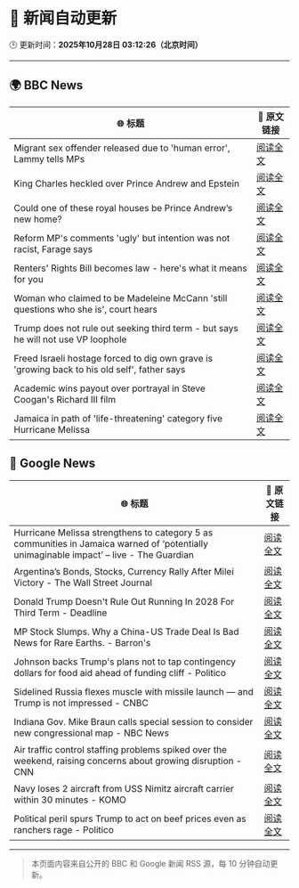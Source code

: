 # 🧠 新闻自动更新

🕒 更新时间：**2025年10月28日 03:12:26（北京时间）**

---

## 🌍 BBC News

| 🌐 标题 | 🔗 原文链接 |
|--------|-------------|
| Migrant sex offender released due to 'human error', Lammy tells MPs | [阅读全文](https://www.bbc.com/news/articles/cq503p7yjypo?at_medium=RSS&at_campaign=rss) |
| King Charles heckled over Prince Andrew and Epstein | [阅读全文](https://www.bbc.com/news/articles/cp8empv38vgo?at_medium=RSS&at_campaign=rss) |
| Could one of these royal houses be Prince Andrew’s new home? | [阅读全文](https://www.bbc.com/news/articles/c781j7pz87xo?at_medium=RSS&at_campaign=rss) |
| Reform MP's comments 'ugly' but intention was not racist, Farage says | [阅读全文](https://www.bbc.com/news/articles/c78z4eyvnx1o?at_medium=RSS&at_campaign=rss) |
| Renters' Rights Bill becomes law - here's what it means for you | [阅读全文](https://www.bbc.com/news/articles/cqjwqp72y7ro?at_medium=RSS&at_campaign=rss) |
| Woman who claimed to be Madeleine McCann 'still questions who she is', court hears | [阅读全文](https://www.bbc.com/news/articles/cj0emv1r33do?at_medium=RSS&at_campaign=rss) |
| Trump does not rule out seeking third term - but says he will not use VP loophole | [阅读全文](https://www.bbc.com/news/articles/c797q57ple9o?at_medium=RSS&at_campaign=rss) |
| Freed Israeli hostage forced to dig own grave is 'growing back to his old self', father says | [阅读全文](https://www.bbc.com/news/articles/cy4pyw1jmgwo?at_medium=RSS&at_campaign=rss) |
| Academic wins payout over portrayal in Steve Coogan's Richard III film | [阅读全文](https://www.bbc.com/news/articles/cdegzx9w16ro?at_medium=RSS&at_campaign=rss) |
| Jamaica in path of 'life-threatening' category five Hurricane Melissa | [阅读全文](https://www.bbc.com/news/articles/c2dr0z57nygo?at_medium=RSS&at_campaign=rss) |

## 📰 Google News

| 🌐 标题 | 🔗 原文链接 |
|--------|-------------|
| Hurricane Melissa strengthens to category 5 as communities in Jamaica warned of ‘potentially unimaginable impact’ – live - The Guardian | [阅读全文](https://news.google.com/rss/articles/CBMi2AFBVV95cUxPUDdpM2JwZ3ZGU3pPaFd4WDFWRkcwTy1sX21HS3FNVUcxUmk3UEJYTGJsVDE3Z3BISEoyTGU4V1Z3dVFqTWlZTlJab245S0ZrQUpScUpYQVIzeDRWXzBFOUF3eWVFaHpzRFRObm9OZEJMYzV6ZDN0QjRBS2RvdjJMbDhkbDBnLXhva3F4ckE5N2d2d0R5ZDhzYmJrcFZxRzFRMmVOS1NRdlpuVFBzU1JodXhaN2R0Vk1oM0JUa0NWMG5BWjRQZ0UwUDBsWWtqV3lZM3FvWWhyanA?oc=5) |
| Argentina’s Bonds, Stocks, Currency Rally After Milei Victory - The Wall Street Journal | [阅读全文](https://news.google.com/rss/articles/CBMikwFBVV95cUxNNlhaTHEtcFlEWmVzb2JOaGtXU1B3R1ZjSVFaNDVsYlV4eHA2ZkV3NTJkc0tiRlFlSkQ3VWNqR1VHdHdmdm5zVzAxTE1rZGdZa2o4SVQ0dy1XdlJ5R1BGUTVQbjRiUl85V0JXQnY0Qi1mUFFYV21oZG1EVWx2aXNEaVh1MnRha0ZmckptQjlyM3FPYnM?oc=5) |
| Donald Trump Doesn't Rule Out Running In 2028 For Third Term - Deadline | [阅读全文](https://news.google.com/rss/articles/CBMigAFBVV95cUxNSEhpWGtPODl4eXpsdHhITXJ3Wk1qQjFyRFJaRnN1QS15N2lySloyYVktSUpNWFhRbjZaNVR0cDd3RHNWV1FvMXJMeEV6NTBCaEhtX3Q3Mk42YXgyYmE1dkpQZ0tIU09FSEpBNXNHUTlqV3BGZlcyOWdIN3dDVUstaA?oc=5) |
| MP Stock Slumps. Why a China-US Trade Deal Is Bad News for Rare Earths. - Barron's | [阅读全文](https://news.google.com/rss/articles/CBMijAFBVV95cUxQR3lPZV9OQVBvTXk3TDBxaGF4aHZibW52M1dTOVFHaFV5OUF2enpiX2d0cE1ET0FkT3hnWENEVF84Sy1EZS1nWGYycmpkNnBLUTZVWDZwQzFfZ0plWk1MVzRkak5iY0tCemk5Z0w5S01adm5PMU9MTUdKemRTQnJRSTlSWHpfNU5TbmYwLQ?oc=5) |
| Johnson backs Trump's plans not to tap contingency dollars for food aid ahead of funding cliff - Politico | [阅读全文](https://news.google.com/rss/articles/CBMi8gFBVV95cUxOTG1qaDg4U2UwMUgwR1dqWUE3aUNhWDZNVHN0R2gzTFFXUmhja1lEcm1jS2R5aG84bXZyMlpfdFFuZl9Ha21tRlRLQkhOMlZBUXQybmxSOHNVNmtGejlHNnN0NGNyY2V1Mm1HcHI3cDh1bW1qa2Q1UlRZX1dmUUFCOGpMcHpqQ3ZweEVjY1YxU1ZzVGhHY3RzMlpGR3czVHZ6VWJ6VG1DMzY2aXBHR1M3RFFENFNZdDFtQXp5UUFoaTZsVlhYMzA4OEZYSkNESWdaMThMUlg1YWVHdFRFNU9vTkloVzNIWEczMHBNek5naTZjUQ?oc=5) |
| Sidelined Russia flexes muscle with missile launch — and Trump is not impressed - CNBC | [阅读全文](https://news.google.com/rss/articles/CBMijAFBVV95cUxOelloWE1MVWxxWE9jY0hZdUR0TEFSTjVZU0xaRWJnclpjdlp4YjQ2dUdKc1FqNGY2YkdtcHJtdWEtSWlLS0pjam1PRUtFTHB0c0g3Z3NraGh0cUllQjB1VktVLVhCVUdXb1NnRV8wdEY5Z2R4SFV6azFjNUVneUp5ZnJsZnBVRjdVTHFqLdIBkgFBVV95cUxNRl8zeWRKa3RvMks5OXV2aDViNEZnb1R4R2ZCXzl6UDRWUnJXeGM2eGx6aEVpNXVtbi10Vzluam9ORXhXWklpS3JPZ0tmeEF3MmF6Q2t4M0RZVnBGamJ0SXBKZmZFUjljVG9TM2dZeHhBUmVxSXNqS3B1dEZXWG96aHlwOE1ia1hhbWFrQzNETFJkZw?oc=5) |
| Indiana Gov. Mike Braun calls special session to consider new congressional map - NBC News | [阅读全文](https://news.google.com/rss/articles/CBMiwgFBVV95cUxQX0tjR2lDYmFXSDRDYVkyUmJ0WVd6S3RtS1EwLVBUYjE5VGZwTVNEdzFKYjB4VUF6bG9FeUY1b3g1cFRUNWxVN21xakJqYS1aa0NoOUdCRFNrOVBBRHN2RHJSTjdKaF9aRkM5dXEyVTJrcU16bGN3RlBHYm1SNE5ZX0I4Y01LQ1AtZ0VyMElBNlU4QTB5VGNIVzRJWFZYV0pPelBpY2FEUGw4YWFodFp0Vk9aZTRBenNZOUtjWFRmYWZTQdIBVkFVX3lxTE0yTHI5V1hsbU9SZDY2bjVtRHlIRy03eTdyejc3YXZyU2RBUjM2R1NidzRiM21IMHBRN3JfTEIxekpDVXUzU25aZGdUWmtraTBVX3B6eElB?oc=5) |
| Air traffic control staffing problems spiked over the weekend, raising concerns about growing disruption - CNN | [阅读全文](https://news.google.com/rss/articles/CBMifkFVX3lxTE5kSDRnVUJYX2dkaUFYdFF4dnhJRXAwSFZvNC1MYjdERUJlVW5lU3VxdHZVcWdIb25BNnZGalNodFh6cUVDcTdJUmkwRURNUVpYT3gzMzdxQUJXWjFTTEM4dzhlblNOaVUzZXgyZ05vcjlCN2pIbk1Sd0NmV2prUQ?oc=5) |
| Navy loses 2 aircraft from USS Nimitz aircraft carrier within 30 minutes - KOMO | [阅读全文](https://news.google.com/rss/articles/CBMi-AFBVV95cUxNcU9yQTA2QTVsOVNIbnBWNG9uVy1tTDlpdmZUdnh3alVOWEEyanZqVFJUNWplVXVWcGhYT29Icnk3VS0zUkd5S2hzeUVoaWZ6M0tiRVp6cUdIREFPTWlkWjhGRE9EcktqcTlIYVJFdFpPNmJtdVRYUjlHeHVRRDI5LWlPYWRDb2R1QmVqN2ZEaXZVWGZtY0dTWjJQUFZuMmloUlhWd0xDOXhSNHhYWTJweFYxS2l3WUY4ZWVXV0ZrNFBja2xwMm1kMjhhZVNHU0k4VHpudjIycDBlSHlXSzlPNWZsZktBb1RJUEl3dmdQOTFndDg0UTNIcA?oc=5) |
| Political peril spurs Trump to act on beef prices even as ranchers rage - Politico | [阅读全文](https://news.google.com/rss/articles/CBMiwwFBVV95cUxNZjlnUDZVbGNuQW1HUjVRZndZOWgwUE9teGxPUy1aVVN2UTdPQkRVeGtROWdsWllwcnpJTHRlWFIyTXo1REt1V3c1a0lNdTB1WXNYdXFDMDIzZkRlWTNPOHVUT0dsRXJZQWFBNlJ6cm03b1I2VVdidnlualdJYzR4Tk5DZTlJbUd6Wkk3QjA1UlNWbXVEX3lmY1pIckRVdEkxLVpQUXg5LW9QRW9vYjZ0c3gwbm9EdFN1SkJzbVpuYlVqb1U?oc=5) |

---
> 本页面内容来自公开的 BBC 和 Google 新闻 RSS 源，每 10 分钟自动更新。